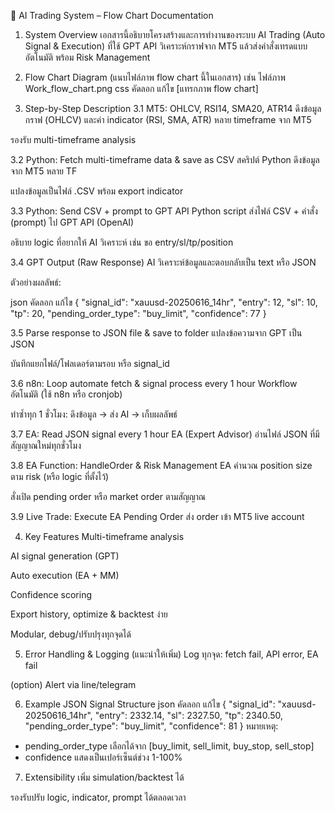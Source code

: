 📄 AI Trading System – Flow Chart Documentation

1. System Overview
   เอกสารนี้อธิบายโครงสร้างและการทำงานของระบบ AI Trading (Auto Signal & Execution) ที่ใช้ GPT API วิเคราะห์กราฟจาก MT5 แล้วส่งคำสั่งเทรดแบบอัตโนมัติ พร้อม Risk Management

2. Flow Chart Diagram
   (แนบไฟล์ภาพ flow chart นี้ในเอกสาร)
   เช่น
   ไฟล์ภาพ Work_flow_chart.png
   css
   คัดลอก
   แก้ไข
   [แทรกภาพ flow chart]
3. Step-by-Step Description
   3.1 MT5: OHLCV, RSI14, SMA20, ATR14
   ดึงข้อมูลกราฟ (OHLCV) และค่า indicator (RSI, SMA, ATR) หลาย timeframe จาก MT5

รองรับ multi-timeframe analysis

3.2 Python: Fetch multi-timeframe data & save as CSV
สคริปต์ Python ดึงข้อมูลจาก MT5 หลาย TF

แปลงข้อมูลเป็นไฟล์ .CSV พร้อม export indicator

3.3 Python: Send CSV + prompt to GPT API
Python script ส่งไฟล์ CSV + คำสั่ง (prompt) ไป GPT API (OpenAI)

อธิบาย logic ที่อยากให้ AI วิเคราะห์ เช่น ขอ entry/sl/tp/position

3.4 GPT Output (Raw Response)
AI วิเคราะห์ข้อมูลและตอบกลับเป็น text หรือ JSON

ตัวอย่างผลลัพธ์:

json
คัดลอก
แก้ไข
{
"signal_id": "xauusd-20250616_14hr",
"entry": 12,
"sl": 10,
"tp": 20,
"pending_order_type": "buy_limit",
"confidence": 77
}

3.5 Parse response to JSON file & save to folder
แปลงข้อความจาก GPT เป็น JSON

บันทึกแยกไฟล์/โฟลเดอร์ตามรอบ หรือ signal_id

3.6 n8n: Loop automate fetch & signal process every 1 hour
Workflow อัตโนมัติ (ใช้ n8n หรือ cronjob)

ทำซ้ำทุก 1 ชั่วโมง: ดึงข้อมูล → ส่ง AI → เก็บผลลัพธ์

3.7 EA: Read JSON signal every 1 hour
EA (Expert Advisor) อ่านไฟล์ JSON ที่มีสัญญาณใหม่ทุกชั่วโมง

3.8 EA Function: HandleOrder & Risk Management
EA คำนวณ position size ตาม risk (หรือ logic ที่ตั้งไว้)

สั่งเปิด pending order หรือ market order ตามสัญญาณ

3.9 Live Trade: Execute EA Pending Order
ส่ง order เข้า MT5 live account

4. Key Features
   Multi-timeframe analysis

AI signal generation (GPT)

Auto execution (EA + MM)

Confidence scoring

Export history, optimize & backtest ง่าย

Modular, debug/ปรับปรุงทุกจุดได้

5. Error Handling & Logging (แนะนำให้เพิ่ม)
   Log ทุกจุด: fetch fail, API error, EA fail

(option) Alert via line/telegram

6. Example JSON Signal Structure
   json
   คัดลอก
   แก้ไข
   {
   "signal_id": "xauusd-20250616_14hr",
   "entry": 2332.14,
   "sl": 2327.50,
   "tp": 2340.50,
   "pending_order_type": "buy_limit",
   "confidence": 81
   }
หมายเหตุ:
- pending_order_type เลือกได้จาก [buy_limit, sell_limit, buy_stop, sell_stop]
- confidence แสดงเป็นเปอร์เซ็นต์ช่วง 1-100%

7. Extensibility
   เพิ่ม simulation/backtest ได้

รองรับปรับ logic, indicator, prompt ได้ตลอดเวลา
